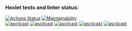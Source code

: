 ### Hexlet tests and linter status:
[![Actions Status](https://github.com/packman1783/java-project-61/workflows/hexlet-check/badge.svg)](https://github.com/packman1783/java-project-61/actions)
[![Maintainability](https://api.codeclimate.com/v1/badges/9ad08bb86331954798e2/maintainability)](https://codeclimate.com/github/packman1783/java-project-61/maintainability)  
[![asciicast](https://asciinema.org/a/605125.svg)](https://asciinema.org/a/605125)
[![asciicast](https://asciinema.org/a/605260.svg)](https://asciinema.org/a/605260)
[![asciicast](https://asciinema.org/a/605414.svg)](https://asciinema.org/a/605414)
[![asciicast](https://asciinema.org/a/605604.svg)](https://asciinema.org/a/605604)
[![asciicast](https://asciinema.org/a/605775.svg)](https://asciinema.org/a/605775)
